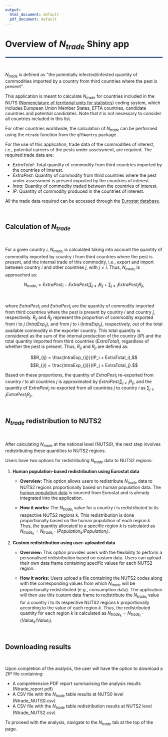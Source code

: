 ```yaml
---
output:
  html_document: default
  pdf_document: default
---
```


# Overview of $N_{trade}$ Shiny app

<hr style="border:1px solid #1E68BA">
<br>

$N_{trade}$ is defined as "the potentially infected/infested quantity of commodities 
imported by a country from third countries where the pest is present".

This application is meant to calculate $N_{trade}$ for countries included in the NUTS 
([Nomenclature of territorial units for statistics](https://ec.europa.eu/eurostat/web/nuts)) 
coding system, which includes European Union Member States, EFTA countries, candidate 
countries and potential candidates. Note that it is not necessary to consider all 
countries included in this list.

For other countries worldwide, the calculation of $N_{trade}$ can be performed using 
the `ntrade` function from the `qPRAentry` package.

For the use of this application, trade data of the commodities of interest, i.e., 
potential carriers of the pests under assessment, are required. The required trade data are: 

- $ExtraTotal$: Total quantity of commodity from third countries imported by the 
countries of interest.
- $ExtraPest$: Quantity of commodity from third countries where the pest under 
assessment is present imported by the countries of interest.
- $Intra$: Quantity of commodity traded between the countries of interest.
- $IP$: Quantity of commodity produced in the countries of interest.

All the trade data required can be accessed 
through the [Eurostat database](https://ec.europa.eu/eurostat/data/database).

<br>

## Calculation of $N_{trade}$

<br>

For a given country $i$, $N_{trade_i}$ is calculated taking into account the quantity 
of commodity imported by country $i$ from third countries where the pest is present, and 
the internal trade of this commodity, i.e., export and import between country $i$ and other 
countries $j$, with $j \neq i$. Thus, $N_{trade_i}$ is approached as:

$$
N_{trade_i} = ExtraPest_i - ExtraPest_i \sum_{j \neq i} R_{ij} + \sum_{j \neq i} ExtraPest_j R_{ji},
$$

<br>

where $ExtraPest_i$ and $ExtraPest_j$ are the quantity of commodity imported from third 
countries where the pest is present by country $i$ and country $j$, respectively. $R_{ij}$ 
and $R_{ji}$ represent the proportion of commodity exported from $i$ to $j$ ($IntraExp_{ij}$), 
and from $j$ to $i$ ($IntraExp_{ji}$), respectively, out of the total available commodity in 
the exporter country. This total quantity is considered as the sum of the internal production 
of the country ($IP$) and the total quantity imported from third countries ($ExtraTotal$), 
regardless of whether the pest is present. Thus, $R_{ij}$ and $R_{ji}$ are defined as: 

  $$R_{ij} = \frac{IntraExp_{ij}}{IP_i + ExtraTotal_i},$$ 
  $$R_{ji} = \frac{IntraExp_{ji}}{IP_j + ExtraTotal_j}.$$

Based on these proportions, the quantity of $ExtraPest_i$ re-exported from country $i$ 
to all countries $j$ is approximated by $ExtraPest_i \sum_{j \neq i} R_{ij}$, and 
the quantity of $ExtraPest_j$ re-exported from all countries $j$ to country $i$ as 
$\sum_{j \neq i} ExtraPest_j R_{ji}$.

<br>

## $N_{trade}$ redistribution to NUTS2

<br>

After calculating $N_{trade}$ at the national level (NUTS0), the next step involves 
redistributing these quantities to NUTS2 regions. 

Users have two options for redistributing $N_{trade}$ data to NUTS2 regions:

1. **Human population-based redistribution using Eurostat data**

   - **Overview:** This option allows users to redistribute $N_{trade}$ data to NUTS2 
   regions proportionally based on human population data. The 
   [human population data](https://ec.europa.eu/eurostat/databrowser/product/page/demo_r_pjangrp3) 
   is sourced from Eurostat and is already integrated into the application.
   
   - **How it works:** The $N_{trade_i}$ value for a country $i$ is redistributed 
   to its respective NUTS2 regions $k$. This redistribution is done proportionally 
   based on the human population of each region $k$. Thus, the quantity allocated to a specific 
   region $k$ is calculated as $N_{trade_k} = N_{trade_i} \cdot (Population_k / Population_i)$.


2. **Custom redistribution using user-uploaded data**

   - **Overview:** This option provides users with the flexibility to perform a personalised 
   redistribution based on custom data. Users can upload their own data frame containing 
   specific values for each NUTS2 region.
   
   - **How it works:** Users upload a file containing the NUTS2 codes along with the 
   corresponding values from which $N_{trade}$ will be proportionally redistributed 
   (e.g., consumption data). The application will then use this custom data frame to redistribute 
   the $N_{trade_i}$ value for a country $i$ to its respective NUTS2 regions $k$ proportionally 
   according to the value of each region $k$. Thus, the redistributed quantity for each region $k$ 
   is calculated as $N_{trade_k} = N_{trade_i} \cdot (Value_k / Value_i)$.
   

<br>

## Downloading results

<br>

Upon completion of the analysis, the user will have the option to download a ZIP file containing:

- A comprehensive PDF report summarising the analysis results (Ntrade_report.pdf)
- A CSV file with the $N_{trade}$ table results at NUTS0 level (Ntrade_NUTS0.csv)
- A CSV file with the $N_{trade}$ table redistribution results at NUTS2 level (Ntrade_NUTS2.csv)

To proceed with the analysis, navigate to the $N_{trade}$ tab at the top of the page.
